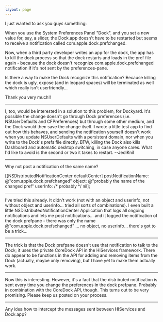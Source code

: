 ```yaml
---
layout: page
---
```


I just wanted to ask you guys something:

When you use the System Preferences Panel "Dock", and you set a new value for, say, a slider, the Dock.app doesn't have to be restarted but seems to receive a notification called com.apple.dock.prefchanged.

Now, when a third party developer writes an app for the dock, the app has to kill the dock process so that the dock restarts and loads in the pref file again - because the dock doesn't recognize com.apple.dock.prefchanged notification if it's not sent by the preferences-pane.

Is there a way to make the Dock recognize this notification? Because killing the dock is ugly, expose (and in leopard spaces) will be terminated as well which really isn't userfriendly...

Thank you very much!!

----

I, too, would be interested in a solution to this problem, for Dockyard. It's possible the change doesn't go through Dock preferences (i.e. NSUserDefaults and CFPreferences) but through some other medium, and the Dock would then save the change itself. I wrote a little test app to find out how this behaves, and sending the notification yourself doesn't work when you update NSUserDefaults with a persistent domain, nor when you write to the Dock's prefs file directly. BTW, killing the Dock also kills Dashboard and automatic desktop switching, in case anyone cares. What I'd like to avoid is the second or two it takes to restart. --JediKnil

----

Why not post a notification of the same name?

[[NSDistributedNotificationCenter defaultCenter] postNotificationName: @"com.apple.dock.prefchanged" object: @"probably the name of the changed pref" userInfo: /* probably */ nil];

----

I've tried this already. It didn't work (not with an object and userinfo, not without object and userinfo... tried all sorts of combinations). I even built a little NSDistributedNotificationCenter Application that logs all ongoing notifications and lets me post notifications... and it logged the notification of the dock prefpane - there was only the name @"com.apple.dock.prefschanged" ... no object, no userinfo... there's got to be a trick...

----

The trick is that the Dock prefpane doesn't use that notification to talk to the Dock; it uses the private CoreDock API in the HIServices framework. There do appear to be functions in the API for adding and removing items from the Dock (actually, maybe only removing), but I have yet to make them actually work.

----

Now this is interesting. However, it's a fact that the distributed notification is sent every time you change the preferences in the dock prefpane. Probably in combination with the CoreDock API, though. This turns out to be very promising. Please keep us posted on your process.

----

Any idea how to intercept the messages sent between HIServices and Dock.app?
